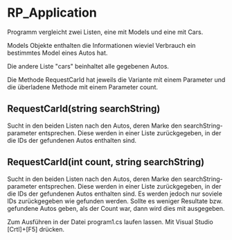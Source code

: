# RP_Application

Programm vergleicht zwei Listen, eine mit Models und eine mit Cars.

Models Objekte enthalten die Informationen wieviel Verbrauch ein bestimmtes Model eines Autos hat.

Die andere Liste "cars" beinhaltet alle gegebenen Autos.

Die Methode RequestCarId hat jeweils die Variante mit einem Parameter und die überladene Methode mit einem Parameter count.


## RequestCarId(string searchString)

Sucht in den beiden Listen nach den Autos, deren Marke den searchString-parameter entsprechen. Diese werden in einer Liste zurückgegeben, in der die IDs der gefundenen Autos 
enthalten sind.

## RequestCarId(int count, string searchString)

Sucht in den beiden Listen nach den Autos, deren Marke den searchString-parameter entsprechen. Diese werden in einer Liste zurückgegeben, in der die IDs der gefundenen Autos 
enthalten sind. Es werden jedoch nur soviele IDs zurückgegeben wie gefunden werden. Sollte es weniger Resultate bzw. gefundene Autos geben, als der Count war, dann wird dies mit ausgegeben.


Zum Ausführen in der Datei program1.cs laufen lassen. Mit Visual Studio [Crtl]+[F5] drücken.
